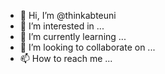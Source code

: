 - 👋 Hi, I’m @thinkabteuni
- 👀 I’m interested in ... 
- 🌱 I’m currently learning ... 
- 💞️ I’m looking to collaborate on ...
- 📫 How to reach me ...

<!---
thinkabteuni/thinkabteuni is a ✨ special ✨ repository because its `README.md` (this file) appears on your GitHub profile.
You can click the Preview link to take a look at your changes.
--->
